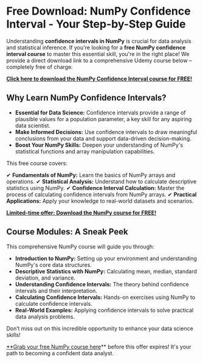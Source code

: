 # Free Download: NumPy Confidence Interval - Your Step-by-Step Guide

Understanding **confidence intervals in NumPy** is crucial for data analysis and statistical inference. If you're looking for a **free NumPy confidence interval course** to master this essential skill, you're in the right place! We provide a direct download link to a comprehensive Udemy course below – completely free of charge.

[**Click here to download the NumPy Confidence Interval course for FREE!**](https://udemywork.com/numpy-confidence-interval)

## Why Learn NumPy Confidence Intervals?

*   **Essential for Data Science:** Confidence intervals provide a range of plausible values for a population parameter, a key skill for any aspiring data scientist.
*   **Make Informed Decisions:** Use confidence intervals to draw meaningful conclusions from your data and support data-driven decision-making.
*   **Boost Your NumPy Skills:** Deepen your understanding of NumPy's statistical functions and array manipulation capabilities.

This free course covers:

✔ **Fundamentals of NumPy:** Learn the basics of NumPy arrays and operations.
✔ **Statistical Analysis:** Understand how to calculate descriptive statistics using NumPy.
✔ **Confidence Interval Calculation:** Master the process of calculating confidence intervals from NumPy arrays.
✔ **Practical Applications:** Apply your knowledge to real-world datasets and scenarios.

[**Limited-time offer: Download the NumPy course for FREE!**](https://udemywork.com/numpy-confidence-interval)

## Course Modules: A Sneak Peek

This comprehensive NumPy course will guide you through:

*   **Introduction to NumPy:** Setting up your environment and understanding NumPy's core data structures.
*   **Descriptive Statistics with NumPy:** Calculating mean, median, standard deviation, and variance.
*   **Understanding Confidence Intervals:** The theory behind confidence intervals and their interpretation.
*   **Calculating Confidence Intervals:** Hands-on exercises using NumPy to calculate confidence intervals.
*   **Real-World Examples:** Applying confidence intervals to solve practical data analysis problems.

Don’t miss out on this incredible opportunity to enhance your data science skills!

[**Grab your free NumPy course here](https://udemywork.com/numpy-confidence-interval)** before this offer expires! It's your path to becoming a confident data analyst.
